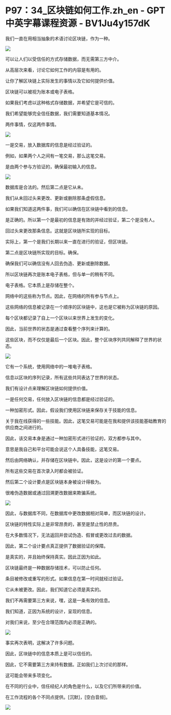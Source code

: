 # P97：34_区块链如何工作.zh_en - GPT中英字幕课程资源 - BV1Ju4y157dK

我们一直在用相当抽象的术语讨论区块链，作为一种。

![](img/4045400e9ac217dc63e2e6fd9cf447bd_1.png)

可以让人们以受信任的方式存储数据，而无需第三方中介。

从高层次来看，讨论它如何工作的内容是有用的。

让你了解区块链上实际发生的事情以及它如何提供价值。

区块链可以被视为账本或电子表格。

如果我们考虑以这种格式存储数据，并希望它是可信的。

我们希望能够完全信任数据，我们需要知道基本情况。

两件事情，仅这两件事情。

![](img/4045400e9ac217dc63e2e6fd9cf447bd_3.png)

一是交易，放入数据库的信息是经过验证的。

例如，如果两个人之间有一笔交易，那么这笔交易。

是由两个参与方验证的，确保最初输入的信息。

![](img/4045400e9ac217dc63e2e6fd9cf447bd_5.png)

数据库是合法的。然后第二点是它从未。

我们从未回过头来更改、更新或删除那条虚假信息。

如果我们知道这两件事，我们可以确信在区块链中看到的信息。

是正确的。所以第一个是最初的信息是有效的并经过验证，第二个是没有人。

回过头来更改那条信息。这就是区块链所实现的目标。

实际上，第一个是我们长期以来一直在进行的验证，但区块链。

第二点是区块链所实现的目标。确保。

确保我们可以确信没有人回去伪造、更新或删除数据。

所以区块链再次是账本电子表格，但与单一的稍有不同。

电子表格。它本质上是存储在整个。

网络中的这些称为节点。因此，在网络的所有参与节点上。

这些网络的信息被记录在一个顺序的区块链中，这也是它被称为区块链的原因。

每个区块都记录了自上一个区块以来世界上发生的变化。

因此，当前世界的状态是通过查看整个序列来计算的。

这些区块，而不仅仅是最后一个区块。因此，整个区块序列共同解释了世界的状态。

![](img/4045400e9ac217dc63e2e6fd9cf447bd_7.png)

它有一个系统，使用网络中的一堆电子表格。

信息以区块的序列记录，所有这些共同表达了世界的状态。

我们有设计点来理解区块链如何提供价值。

一是任何交易，任何放入区块链的信息都是经过验证的。

一种加密形式。因此，假设我们使用区块链来保存关于技能的信息。

关于我在线获得的一些技能。因此，这笔交易可能是在我和提供该技能基础教育的供应商之间进行的。

因此，该交易本身是通过一种加密形式进行验证的，双方都参与其中。

意思是我自己和平台可能会说这个人具备技能，这笔交易。

然后由网络确认，并存储在区块链中。因此，这是设计的第一个要点。

所有这些交易在首次录入时都会被验证。

然后第二个设计要点是区块链本身被设计得极为。

很难伪造数据或通过回溯更改数据来欺骗系统。

![](img/4045400e9ac217dc63e2e6fd9cf447bd_9.png)

因此，与数据库不同，在数据库中更改数据相对简单，而区块链的设计。

区块链的特性实际上是非常昂贵的，甚至是禁止性的昂贵。

在大多数情况下，无法返回并尝试伪造、假冒或更改过去的数据。

因此，第二个设计要点真正提供了数据验证的保障。

是真实的，并且始终保持真实。因此正因为如此。

区块链最终是一种数据存储技术，可以防止任何。

条目被修改或重写的形式。如果信息在第一时间就经过验证。

它从未被更改。因此，我们知道它必须是真实的。

我们不再需要第三方来说，嘿，这是一条有效的信息。

我们知道，正因为系统的设计，呈现的信息。

对我们来说，至少在合理范围内必须是正确的。

![](img/4045400e9ac217dc63e2e6fd9cf447bd_11.png)

事实再次表明，这解决了许多问题。

因此，区块链中的信息本质上是可以信任的。

因此，它不需要第三方来持有数据。正如我们上次讨论的那样。

这可能会带来多项变化。

在不同的行业中，信任经纪人的角色是什么，以及它们所带来的价值。

在工作流程的各个不同点提供。[沉默]，[空白音频]。

![](img/4045400e9ac217dc63e2e6fd9cf447bd_13.png)
